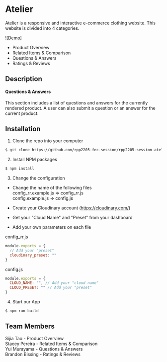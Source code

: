 # Atelier
Atelier is a responsive and interactive e-commerce clothing website.
This website is divided into 4 categories.

[![Demo]](https://user-images.githubusercontent.com/57865436/199666313-ef292c70-bb0d-461a-a618-a6a3c224423f.mp4)

- Product Overview
- Related Items & Comparison
- Questions & Answers
- Ratings & Reviews

## Description
#### Questions & Answers
This section includes a list of questions and answers for the currently rendered product.
A user can also submit a question or an answer for the current product.

## Installation
1. Clone the repo into your computer <br>
```sh
$ git clone https://github.com/rpp2205-fec-session/rpp2205-session-atelier.git
```

2. Install NPM packages <br>
```sh
$ npm install
```

3. Change the configuration <br>
* Change the name of the following files <br>
  config_rr.example.js => config_rr.js <br>
  config.example.js => config.js

* Create your Cloudinary account (https://cloudinary.com/)
* Get your "Cloud Name" and "Preset" from your dashboard
* Add your own parameters on each file

config_rr.js
```javascript
module.exports = {
  // Add your "preset"
  cloudinary_preset: ""
}
```

config.js
```javascript
module.exports = {
  CLOUD_NAME: "", // Add your "cloud name"
  CLOUD_PRESET: "" // Add your "preset"
}
```

4. Start our App <br>
```sh
$ npm run build
```

## Team Members
Sijia Tao - Product Overview <br>
Stacey Pereira - Related Items & Comparison <br>
Yui Murayama - Questions & Answers <br>
Brandon Bissing - Ratings & Reviews <br>
